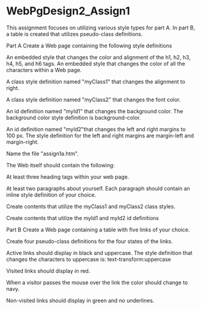 # WebPgDesign2_Assign1
This assignment focuses on utilizing various style types for part A. In part B, a table is created that utilizes pseudo-class definitions.




Part A 
Create a Web page containing the following style definitions

An embedded style that changes the color and alignment of the h1, h2, h3, h4, h5, and h6 tags.
An embedded style that changes the color of all the characters within a Web page.

A class style definition named "myClass1" that changes the alignment to right.

A class style definition named "myClass2" that changes the font color.

An id definition named "myId1" that changes the background color. The background color style definition is background-color.

An id definition named "myId2"that changes the left and right margins to 100 px. The style definition for the left and right margins are margin-left and margin-right.

Name the file "assign1a.htm".

 

The Web itself should contain the following:

At least three heading tags within your web page.

At least two paragraphs about yourself. Each paragraph should contain an inline style definition of your choice.

Create contents that utilize the myClass1 and myClass2 class styles.

Create contents that utilize the myId1 and myId2 id definitions

 

Part B
Create a Web page containing a table with five links of your choice.

Create four pseudo-class definitions for the four states of the links.

Active links should display in black and uppercase. The style definition that changes the characters to uppercase is: text-transform:uppercase

Visited links should display in red.

When a visitor passes the mouse over the link the color should change to navy.

Non-visited links should display in green and no underlines.
